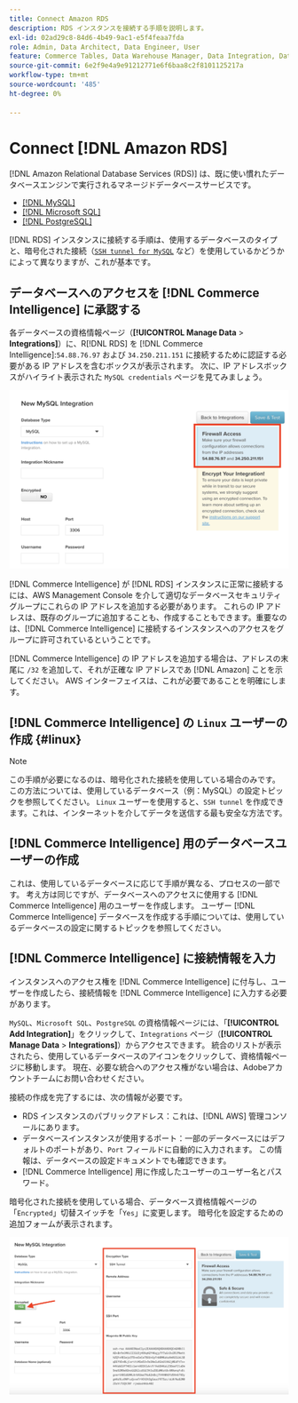 ```yaml
---
title: Connect Amazon RDS
description: RDS インスタンスを接続する手順を説明します。
exl-id: 02ad29c8-84d6-4b49-9ac1-e5f4feaa7fda
role: Admin, Data Architect, Data Engineer, User
feature: Commerce Tables, Data Warehouse Manager, Data Integration, Data Import/Export
source-git-commit: 6e2f9e4a9e91212771e6f6baa8c2f8101125217a
workflow-type: tm+mt
source-wordcount: '485'
ht-degree: 0%

---
```


# Connect [!DNL Amazon RDS]

[!DNL Amazon Relational Database Services (RDS)] は、既に使い慣れたデータベースエンジンで実行されるマネージドデータベースサービスです。

* [[!DNL MySQL]](../integrations/mysql-via-a-direct-connection.md)
* [[!DNL Microsoft SQL]](../integrations/microsoft-sql-server.md)
* [[!DNL PostgreSQL]](../integrations/postgresql.md)

[!DNL RDS] インスタンスに接続する手順は、使用するデータベースのタイプと、暗号化された接続（[`SSH tunnel for MySQL`](../integrations/mysql-via-ssh-tunnel.md) など）を使用しているかどうかによって異なりますが、これが基本です。

## データベースへのアクセスを [!DNL Commerce Intelligence] に承認する

各データベースの資格情報ページ（**[!UICONTROL Manage Data** > **Integrations]**）に、R[!DNL RDS] を [!DNL Commerce Intelligence]:`54.88.76.97` および `34.250.211.151` に接続するために認証する必要がある IP アドレスを含むボックスが表示されます。 次に、IP アドレスボックスがハイライト表示された `MySQL credentials` ページを見てみましょう。

![](../../../assets/RDS_IP.png)

[!DNL Commerce Intelligence] が [!DNL RDS] インスタンスに正常に接続するには、AWS Management Console を介して適切なデータベースセキュリティグループにこれらの IP アドレスを追加する必要があります。 これらの IP アドレスは、既存のグループに追加することも、作成することもできます。重要なのは、[!DNL Commerce Intelligence] に接続するインスタンスへのアクセスをグループに許可されているということです。

[!DNL Commerce Intelligence] の IP アドレスを追加する場合は、アドレスの末尾に `/32` を追加して、それが正確な IP アドレスであ [!DNL Amazon] ことを示してください。 AWS インターフェイスは、これが必要であることを明確にします。

## [!DNL Commerce Intelligence] の `Linux` ユーザーの作成 {#linux}

>[!NOTE]
>
>この手順が必要になるのは、暗号化された接続を使用している場合のみです。 この方法については、使用しているデータベース（例：MySQL）の設定トピックを参照してください。 `Linux` ユーザーを使用すると、`SSH tunnel` を作成できます。これは、インターネットを介してデータを送信する最も安全な方法です。

## [!DNL Commerce Intelligence] 用のデータベースユーザーの作成

これは、使用しているデータベースに応じて手順が異なる、プロセスの一部です。 考え方は同じですが、データベースへのアクセスに使用する [!DNL Commerce Intelligence] 用のユーザーを作成します。 ユーザー [!DNL Commerce Intelligence] データベースを作成する手順については、使用しているデータベースの設定に関するトピックを参照してください。

## [!DNL Commerce Intelligence] に接続情報を入力

インスタンスへのアクセス権を [!DNL Commerce Intelligence] に付与し、ユーザーを作成したら、接続情報を [!DNL Commerce Intelligence] に入力する必要があります。

`MySQL`、`Microsoft SQL`、`PostgreSQL` の資格情報ページには、「**[!UICONTROL Add Integration]**」をクリックして、`Integrations` ページ（**[!UICONTROL Manage Data** > **Integrations]**）からアクセスできます。 統合のリストが表示されたら、使用しているデータベースのアイコンをクリックして、資格情報ページに移動します。 現在、必要な統合へのアクセス権がない場合は、Adobeアカウントチームにお問い合わせください。

接続の作成を完了するには、次の情報が必要です。

* RDS インスタンスのパブリックアドレス：これは、[!DNL AWS] 管理コンソールにあります。
* データベースインスタンスが使用するポート：一部のデータベースにはデフォルトのポートがあり、`Port` フィールドに自動的に入力されます。 この情報は、データベースの設定ドキュメントでも確認できます。
* [!DNL Commerce Intelligence] 用に作成したユーザーのユーザー名とパスワード。

暗号化された接続を使用している場合、データベース資格情報ページの「`Encrypted`」切替スイッチを「`Yes`」に変更します。 暗号化を設定するための追加フォームが表示されます。

![](../../../assets/sql-integration-encrypted-yes.png)


